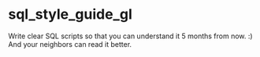 # sql_style_guide_gl

Write clear SQL scripts so that you can understand it 5 months from now. :)
And your neighbors can read it better. 
